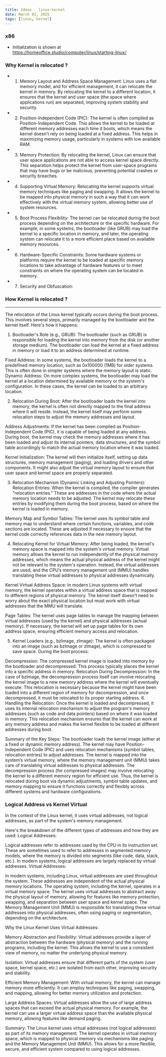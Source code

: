 ```yaml
---
title: Ideas - linux-kernel
date: March 02, 2025
tags: [linux, kernel]
---
```


###  x86 
- Initialization is shown at https://homeoffice.studio/computer/linux/starting-linux/

### Why Kernel is relocated ?
- 1. Memory Layout and Address Space Management:
Linux uses a flat memory model, and for efficient management, it can relocate the kernel in memory. By relocating the kernel to a different location, it ensures that the kernel and user space (the space where applications run) are separated, improving system stability and security.
- 2. Position-Independent Code (PIC):
The kernel is often compiled as Position-Independent Code. This allows the kernel to be loaded at different memory addresses each time it boots, which means the kernel doesn't rely on being loaded at a fixed address. This helps in maximizing memory usage, particularly in systems with low available RAM.
- 3. Memory Protection:
By relocating the kernel, Linux can ensure that user space applications are not able to access kernel space directly. This separation helps protect the kernel from user-space programs that may have bugs or be malicious, preventing potential crashes or security breaches.
- 4. Supporting Virtual Memory:
Relocating the kernel supports virtual memory techniques like paging and swapping. It allows the kernel to be mapped into physical memory in such a way that it can work effectively with the virtual memory system, allowing better use of system resources.
- 5. Boot Process Flexibility:
The kernel can be relocated during the boot process depending on the architecture or the specific hardware. For example, in some systems, the bootloader (like GRUB) may load the kernel to a specific location in memory, and later, the operating system can relocate it to a more efficient place based on available memory resources.
- 6. Hardware-Specific Constraints:
Some hardware systems or platforms require the kernel to be loaded at specific memory locations to take advantage of hardware features or to meet constraints on where the operating system can be located in memory.
- 7. Security and Obfuscation:

### How Kernel is relocated ?
----------------------------
The relocation of the Linux kernel typically occurs during the boot process. This involves several steps, primarily managed by the bootloader and the kernel itself. Here's how it happens:

1. Bootloader's Role (e.g., GRUB):
The bootloader (such as GRUB) is responsible for loading the kernel into memory from the disk (or another storage medium). The bootloader can load the kernel at a fixed address in memory or load it to an address determined at runtime.

Fixed Address: In some systems, the bootloader loads the kernel to a predefined memory location, such as 0x100000 (1MB) for older systems. This is often done in simpler systems where the memory layout is static.
Dynamic Address: On more complex systems, the bootloader may load the kernel at a location determined by available memory or the system's configuration. In these cases, the kernel can be loaded to an arbitrary location.

2. Relocation During Boot:
After the bootloader loads the kernel into memory, the kernel is often not directly mapped to the final address where it will reside. Instead, the kernel itself may perform some relocation steps to adjust the memory addresses and layout.

Address Adjustments: If the kernel has been compiled as Position-Independent Code (PIC), it is capable of being loaded at any address. During boot, the kernel may check the memory addresses where it has been loaded and adjust its internal pointers, data structures, and the symbol table accordingly to match the actual memory location where it was loaded.

Kernel Initialization: The kernel will then initialize itself, setting up data structures, memory management (paging), and loading drivers and other components. It might also adjust the virtual memory layout to ensure that user space and kernel space are properly separated.

3. Relocation Mechanism (Dynamic Linking and Adjusting Pointers):
Relocation Entries: When the kernel is compiled, the compiler generates "relocation entries." These are addresses in the code where the actual memory location needs to be adjusted. The kernel may relocate these entries by modifying them during the boot process, based on where the kernel is loaded in memory.

Memory Map and Symbol Tables: The kernel uses its symbol table and memory map to understand where certain functions, variables, and code sections are located. These are adjusted if necessary to ensure that the kernel code correctly references data in the new memory layout.

4. Relocating Kernel for Virtual Memory:
After being loaded, the kernel's memory space is mapped into the system's virtual memory. Virtual memory allows the kernel to run independently of the physical memory addresses, which means the actual physical address of the kernel might not be relevant to the system's operation. Instead, the virtual addresses are used, and the CPU’s memory management unit (MMU) handles translating these virtual addresses to physical addresses dynamically.

Kernel Virtual Address Space: In modern Linux systems with virtual memory, the kernel operates within a virtual address space that is mapped to different regions of physical memory. The kernel itself doesn't need to worry about the exact physical location but must work with virtual addresses that the MMU will translate.

Page Tables: The kernel uses page tables to manage the mapping between virtual addresses (used by the kernel) and physical addresses (actual memory). If necessary, the kernel will set up page tables for its own address space, ensuring efficient memory access and relocation.

5. Kernel Loaders (e.g., bzImage, zImage):
The kernel is often packaged into an image (such as bzImage or zImage), which is compressed to save space. During the boot process:

Decompression: The compressed kernel image is loaded into memory by the bootloader and decompressed. This process typically places the kernel into a specific address in memory.
Relocation During Decompression: In the case of bzImage, the decompression process itself can involve relocating the kernel image to a new memory address where the kernel will eventually execute. This relocation is necessary because the kernel might have been loaded into a different region of memory for decompression, and once decompressed, it must be relocated to its proper starting address.
6. Handling the Relocation:
Once the kernel is loaded and decompressed, it uses its internal relocation mechanism to adjust the program's memory addresses (such as code and data pointers) based on where it was loaded in memory. This relocation mechanism ensures that the kernel can work at any memory address and makes the kernel flexible to be loaded at different addresses during boot.

Summary of the Key Steps:
The bootloader loads the kernel image (either at a fixed or dynamic memory address).
The kernel may have Position-Independent Code (PIC) and uses relocation mechanisms (symbol tables, relocation entries) to adjust addresses.
The kernel is mapped into the system’s virtual memory, where the memory management unit (MMU) takes care of translating virtual addresses to physical addresses.
The decompression process (for compressed images) may involve relocating the kernel to a different memory region for efficient use.
Thus, the kernel is relocated during boot via dynamic adjustments, symbol table updates, and memory mapping to ensure it functions correctly and flexibly across different systems and hardware configurations.

### Logical Address vs Kernel Virtual 

In the context of the Linux kernel, it uses virtual addresses, not logical addresses, as part of the system's memory management.

Here's the breakdown of the different types of addresses and how they are used:
Logical Addresses:

Logical addresses refer to addresses used by the CPU in its instruction set. These are sometimes used to refer to addresses in segmented memory models, where the memory is divided into segments (like code, data, stack, etc.).
In modern systems, logical addresses are largely replaced by virtual addresses.
Virtual Addresses:

In modern systems, including Linux, virtual addresses are used throughout the system. These addresses are independent of the actual physical memory locations. The operating system, including the kernel, operates in a virtual memory space.
The kernel uses virtual addresses to abstract away the physical layout of memory, allowing for features like memory protection, swapping, and separation between user space and kernel space.
The Memory Management Unit (MMU) is responsible for translating these virtual addresses into physical addresses, often using paging or segmentation, depending on the architecture.

Why the Linux Kernel Uses Virtual Addresses:

Memory Abstraction and Flexibility: Virtual addresses provide a layer of abstraction between the hardware (physical memory) and the running programs, including the kernel. This allows the kernel to use a consistent view of memory, no matter the underlying physical memory.

Isolation: Virtual addresses ensure that different parts of the system (user space, kernel space, etc.) are isolated from each other, improving security and stability.

Efficient Memory Management: With virtual memory, the kernel can manage memory more efficiently. It can employ techniques like paging, swapping, and mapping, allowing for better memory utilization and protection.

Large Address Spaces: Virtual addresses allow the use of large address spaces that can exceed the actual physical memory. For example, the kernel can use a larger virtual address space than the available physical memory, allowing features like demand paging.

Summary:
The Linux kernel uses virtual addresses (not logical addresses) as part of its memory management. The kernel operates in virtual memory space, which is mapped to physical memory via mechanisms like paging and the Memory Management Unit (MMU). This allows for a more flexible, secure, and efficient system compared to using logical addresses.
